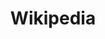 ---
title: Wikipedia
icon: mdi:wikipedia
url: https://en.wikipedia.org/wiki/Special:Contributions/Yumepost
---